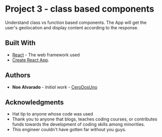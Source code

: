 # Project 3 - class based components

Understand class vs function based components.
The App will get the user's geolocation and display content according to the response.

## Built With

* [React](nuull) - The web framework used
* [Create React App](https://github.com/facebook/create-react-app).

## Authors

* **Noe Alvarado** - *Initial work* - [CeroDosUno](https://github.com/CeroDosUno)

## Acknowledgments

* Hat tip to anyone whose code was used
* Thank you to anyone that blogs, teaches coding courses, or contributes funds towards the development of coding skills among minorities.
* This engineer couldn't have gotten far without you guys.

